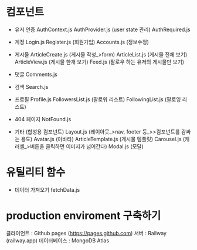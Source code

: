 # 컴포넌트
- 유저 인증
AuthContext.js
AuthProvider.js (user state 관리)
AuthRequired.js         

- 계정
Login.js
Register.js (회원가입)
Accounts.js (정보수정)

- 게시물
ArticleCreate.js    (게시물 작성_>form)
ArticleList.js  (게시물 전체 보기)
ArticleView.js  (게시물 한개 보기)
Feed.js (팔로우 하는 유저의 게시물만 보기)

- 댓글
Comments.js

- 검색
Search.js

- 프로필
Profile.js
FollowersList.js    (팔로워 리스트)
FollowingList.js    (팔로잉 리스트)

- 404 페이지
NotFound.js

- 기타  (합성용 컴포넌트)
Layout.js   (레이아웃_>nav, footer 등_>>컴포넌트를 감싸는 용도)
Avatar.js   (아바타)
ArticleTemplate.js  (게시물 템플릿)
Carousel.js (캐러셀_>버튼을 클릭하면 이미지가 넘어간다)
Modal.js    (모달)

# 유틸리티 함수
- 데이터 가져오기
fetchData.js    

# production enviroment 구축하기

클라이언트 : Github pages (https://pages.github.com)
서버 : Railway (railway.app)
데이터베이스 : MongoDB Atlas